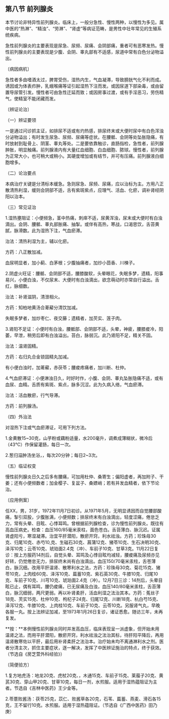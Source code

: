 ## 第八节 前列腺炎

本节讨论非特异性前列腺炎。临床上，一般分急性、慢性两种，以慢性为多见。属中医的“热淋”、“精浊”、“劳淋”、“肾虚”等病证范畴，是男性中壮年常见的生殖系统疾病。

急性前列腺炎的主要表现是尿急、尿频、尿痛、会阴部痛，重者可有恶寒发热。慢性前列腺炎的主要表现是少腹、会阴、睾丸部有不适感，尿道中常有白色分泌物溢出。

〔病因病机〕

急性者多由嗜酒太过，脾胃受伤，湿热内生，气血凝滞，导致膀胱气化不利而成。诱因或为体表疖肿，乳蛾喉痛等证引起湿热下注而发。或因尿道下部染毒，或由留置导尿管引发。慢性者可由急性迁延而致；或因房事过渡，或有手淫恶习，劳伤精气，使精室不能闭藏而发。

〔辨证论治〕

（一）辨证要领

一是通过问诊抓主证，如排尿不适或有灼热感，排尿终末或大便时尿中有白色浑浊分泌物溢出；有时发生尿急、尿频、尿痛等症状。在腰骶、会阴等处坠胀隐痛，有时放射到耻骨上、阴茎、睾丸等处。二是要依靠触诊，直肠指检，急性者，前列腺肿胀，明显触痛。前列腺液内有大量红血细胞、白血细胞、脓球。慢性者，前列腺为正常大小，也可稍大或稍小。其硬度增加或有结节，并可有压痛。前列腺液白细胞增多。

（二）论治要点

本病治疗关键是分清标本缓急。急则尿急、尿频、尿痛，应以治标为主。方用八正散清热利湿，缓则会阴部不适，舌有紫斑紫点，应理气、活血、化瘀，调补肾经阴阳以治本。

（三）常见证治

1.湿热壅阻证：小便频急，茎中热痛，刺痒不适，尿黄浑浊，尿末或大便时有白浊滴出。会阴、腰骶、睾丸部胀痛、抽掣。或伴有高热，寒战，口渴思饮，舌苔黄腻，脉滑数。此为湿热下注，气血瘀滞。

治法：清热利湿为主，辅以化瘀。

方药：八正散加减。

血尿明显者，加小蓟、白茅根；少腹抽痛者，加炒小茴香、川楝子。

2.阴虚火旺证：腰骶、会阴部不适，腰膝酸软，头晕眼花，失眠多梦，遗精，阳事易兴，小便白浊，不仅尿末、大便时有白浊滴出，欲念萌动时亦常自行溢出。舌红，脉细数。

治法：补肾滋阴，清泄相火。

方药：知柏地黄汤合萆薢分清饮加减。

失眠多梦者，加炒枣仁、夜交藤；遗精者，加芡实、莲子肉。

3.肾阳不足证：小便时有白浊，腰骶部、会阴部不适，头晕，神疲，腰膝痠冷，阳萎，早泄，稍劳后即有白浊溢出。苔白，脉弱沉。此乃肾阳不足，精关不固。

治法：温肾固精。

方药：右归丸合金锁固精丸加减。

有小便白浊时，加萆薢，赤茯苓；腰痠疼痛者，加川断、杜仲。

4.气血瘀滞证：小便淋浊日久，时好时作，小腹、会阴、睾丸坠胀隐痛不适，或有血尿、血精。舌质有紫斑、紫点，脉多沉涩。此为久病入络，气血瘀滞。

治法：活血散瘀，行气导滞。

方药：前列腺汤。

（四）外治法

对湿热下注或气血瘀滞证，可用下列方法。

1.金黄散15~30克，山芋粉或藕粉适量，水200毫升，调煮成薄糊状，微冷后（43℃）作保留灌肠，每日一次。

2.葱归溻肿汤坐浴，，每次20分钟；每日2~3次。

（五）临证权变

慢性前列腺炎日久之后多有腰痛，可加用杜仲、桑寄生；偏阳虚者，再加附子、干姜；还有小便频数者；加金樱子、复盆子、桑嫖峭；若有并发血精者，依下节论治。

〔应用例案〕

任XX，男，31岁，1972年11月7日初诊。从1971年5月，无明显诱因而自觉腰部酸痛，掣引双股，少腹胀满，小便频数；排尿终末有白浊滴出，轻度涩痛，倦怠乏力，常有头晕、目眩、心悸耳鸣。曾根据前列腺检查，诊为慢性前列腺炎。既往有高血压病史。检查：血压160/85毫米汞柱，面色苍白。舌苔薄白、脉沉迟。证属肾虚阳亏，寒湿凝滞。治宜平肝潜阳，散瘀开窍，利水祛浊。方药；珍珠母30克、归尾10克、赤芍10,克、生磁石30克、菖蒲12克、猪苓10克、生石决明30克、泽泻10克；云苓10克、琥珀面2.4克（冲）、车前子10克、甘草3克。11月22日复诊：按上方服药14剂后，自觉头晕、耳鸣及心悸目眩均减轻，腰痠痛及尿频亦见好转，仍觉倦怠无力，排尿终末尚有白浊滴出。血压150/70毫米汞柱，舌苍薄白，脉沉细。改用平肝温肾、散寒利水之法，方药：珍珠母30克、菊花15克、猪苓10克，上肉桂60克、泽泻10克、萹蓄10克、紫石英30克、牛膝10克、归尾10克、车前子10克、川芎10克、琥珀面2.4克（冲）。12月7日三诊：14剂后，头晕目眩已止，偶有耳鸣，腰仍痠痛，已无尿痛及白浊，血压140/80毫米汞柱，舌苔薄白，脉沉细弱，两尺更弱。再以补肾柔肝，活血利湿之法治其本。方药：菟丝子18克、芡实15克、杜仲10克、枸杞子24克、归尾12克、川断18克、杭白芍15克、泽泻12克、牛膝10克、上肉桂10克、车前子10克、云苓10克。另服肾气丸，早晚各服一丸。按上法辨证加减，至1973年1月26日复诊，诸证悉愈。随访三年，未再复发。

**按：**本例慢性前列腺炎同时并发高血压，临床表现呈一派虚象，但开始未用温肾之法，而用平肝潜阳，散瘀开窍，利水祛浊之法治其标，待肝阳平降后，再用温肾散寒佐以平肝，最后用补肾柔肝之法治本。治疗始未均不离通淋利水之剂。医者分清主次，抓住主要症状，逐一解决，发挥了中医辨证施治的特点，终于获效。（节选自《房芝萱外科经验》）

〔简便验方〕

1.复方地虎汤：地龙20克、虎杖20克、，木通15克、车前子15克、莱菔子20克、黄芪30克、穿山甲20克、甘草10克，每日一剂，水煎服。适用于湿热蕴阻证为主者。节选自《吉林中医药》王少金等。

2.苓薏败酱汤：茯苓25克，苡仁、败酱草各20克，石苇、萹蓄、燕麦、滑石各15克，王不留行10克。水煎服。适用于湿热蕴阻证。（节选自《广西中医药》田乃庚）
